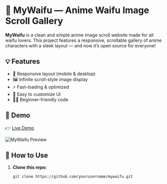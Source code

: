 # 🌸 MyWaifu — Anime Waifu Image Scroll Gallery

**MyWaifu** is a clean and simple anime image scroll website made for all waifu lovers. This project features a responsive, scrollable gallery of anime characters with a sleek layout — and now it’s open source for everyone!

## 💡 Features

- 📱 Responsive layout (mobile & desktop)
- 🖼️ Infinite scroll-style image display
- ⚡ Fast-loading & optimized
- 🎨 Easy to customize UI
- 👩‍💻 Beginner-friendly code

## 🚀 Demo

👉 [Live Demo](https://creativedemon.github.io/MyWaifu/) 

![MyWaifu Preview](https://res.cloudinary.com/dafjjvcsh/image/upload/v1746796779/inpfwot2owzhsdjqrmj6.jpg?q_auto:good&f_auto&w_1000)


## 🔧 How to Use

1. **Clone this repo:**
   ```bash
   git clone https://github.com/yourusername/mywaifu.git
